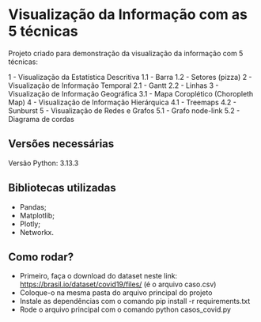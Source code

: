 # Visualização da Informação com as 5 técnicas

Projeto criado para demonstração da visualização da informação com 5 técnicas:

1 - Visualização da Estatística Descritiva
    1.1 - Barra
    1.2 - Setores (pizza)
2 - Visualização de Informação Temporal
    2.1 - Gantt
    2.2 - Linhas
3 - Visualização de Informação Geográfica
    3.1 - Mapa Coroplético (Choropleth Map)
4 - Visualização de Informação Hierárquica
    4.1 - Treemaps
    4.2 - Sunburst
5 - Visualização de Redes e Grafos
    5.1 - Grafo node-link
    5.2 - Diagrama de cordas

## Versões necessárias

Versão Python: 3.13.3

## Bibliotecas utilizadas

- Pandas;
- Matplotlib;
- Plotly;
- Networkx.

## Como rodar?

- Primeiro, faça o download do dataset neste link: https://brasil.io/dataset/covid19/files/ (é o arquivo caso.csv)
- Coloque-o na mesma pasta do arquivo principal do projeto
- Instale as dependências com o comando pip install -r requirements.txt
- Rode o arquivo principal com o comando python casos_covid.py

